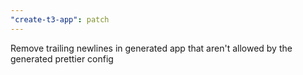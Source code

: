 ```yaml
---
"create-t3-app": patch
---
```


Remove trailing newlines in generated app that aren't allowed by the generated prettier config
